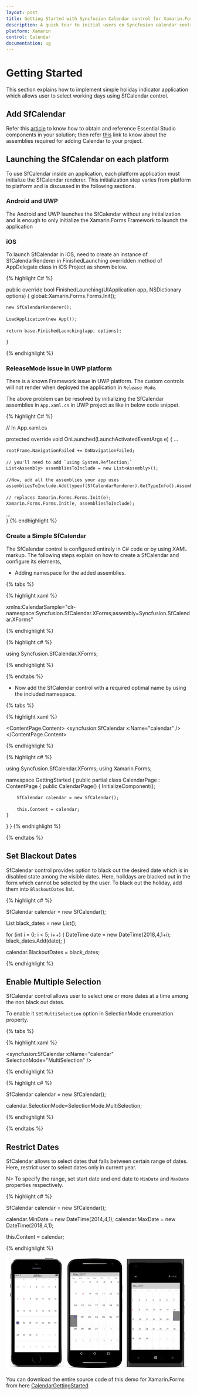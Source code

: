 ```yaml
---
layout: post
title: Getting Started with Syncfusion Calendar control for Xamarin.Forms
description: A quick tour to initial users on Syncfusion calendar control for Xamarin.Forms platform
platform: Xamarin
control: Calendar
documentation: ug
---
```


# Getting Started

This section explains how to implement simple holiday indicator application which allows user to select working days using SfCalendar control.

## Add SfCalendar

Refer this [article](https://help.syncfusion.com/xamarin/introduction/download-and-installation) to know how to obtain and reference Essential Studio components in your solution; then refer [this](https://help.syncfusion.com/xamarin/introduction/control-dependencies#sfchart) link to know about the assemblies required for adding Calendar to your project.

## Launching the SfCalendar on each platform

To use SfCalendar inside an application, each platform application must initialize the SfCalendar renderer. This initialization step varies from platform to platform and is discussed in the following sections.

### Android and  UWP

The Android and UWP launches the SfCalendar without any initialization and is enough to only initialize the Xamarin.Forms Framework to launch the application

### iOS

To launch SfCalendar in iOS, need to create an instance of SfCalendarRenderer in FinishedLaunching overridden method of AppDelegate class in iOS Project as shown below.

{% highlight C# %}

public override bool FinishedLaunching(UIApplication app, NSDictionary options)
{
	global::Xamarin.Forms.Forms.Init();

	new SfCalendarRenderer();

	LoadApplication(new App());

	return base.FinishedLaunching(app, options);
}

{% endhighlight %}

### ReleaseMode issue in UWP platform

There is a known Framework issue in UWP platform. The custom controls will not render when deployed the application in `Release Mode`.

The above problem can be resolved by initializing the SfCalendar assemblies in `App.xaml.cs` in UWP project as like in below code snippet.

{% highlight C# %}

// In App.xaml.cs

protected override void OnLaunched(LaunchActivatedEventArgs e)
{
…

	rootFrame.NavigationFailed += OnNavigationFailed;
		
	// you'll need to add `using System.Reflection;`
	List<Assembly> assembliesToInclude = new List<Assembly>();

	//Now, add all the assemblies your app uses
	assembliesToInclude.Add(typeof(SfCalendarRenderer).GetTypeInfo().Assembly);

	// replaces Xamarin.Forms.Forms.Init(e);        
	Xamarin.Forms.Forms.Init(e, assembliesToInclude);
		
…     
}
{% endhighlight %}
### Create a Simple SfCalendar

The SfCalendar control is configured entirely in C# code or by using XAML markup. The following steps explain on how to create a SfCalendar and configure its elements,

* Adding namespace for the added assemblies. 

{% tabs %}

{% highlight xaml %}

xmlns:CalendarSample="clr-namespace:Syncfusion.SfCalendar.XForms;assembly=Syncfusion.SfCalendar.XForms"
	
{% endhighlight %}

{% highlight c# %}

using Syncfusion.SfCalendar.XForms;

{% endhighlight %}

{% endtabs %}

* Now add the SfCalendar control with a required optimal name by using the included namespace.

{% tabs %}

{% highlight xaml %}

<?xml version="1.0" encoding="utf-8"?>
<ContentPage xmlns="http://xamarin.com/schemas/2014/forms" xmlns:x="http://schemas.microsoft.com/winfx/2009/xaml" xmlns:local="clr-namespace:GettingStarted" 
	xmlns:syncfusion="clr-namespace:Syncfusion.SfCalendar.XForms;assembly=Syncfusion.SfCalendar.XForms"
	x:Class="GettingStarted.CalendarPage">
<ContentPage.Content>
 <syncfusion:SfCalendar x:Name="calendar" />	
</ContentPage.Content>
</ContentPage>
	
{% endhighlight %}

{% highlight c# %}

using Syncfusion.SfCalendar.XForms;
using Xamarin.Forms;

namespace GettingStarted
{
public partial class CalendarPage : ContentPage
{
	public CalendarPage()
	{
		InitializeComponent();

		SfCalendar calendar = new SfCalendar();

		this.Content = calendar;
	}
}
}
{% endhighlight %}

{% endtabs %}

## Set Blackout Dates

SfCalendar control provides option to black out the desired date which is in disabled state among the visible dates. Here, holidays are blacked out in the form which cannot be selected by the user. To black out the holiday, add them into `BlackoutDates` list. 

{% highlight c# %}

SfCalendar  calendar = new SfCalendar();

List<DateTime> black_dates = new List<DateTime>();

for (int i = 0; i < 5; i++)
{
	DateTime date = new DateTime(2018,4,1+i);
	black_dates.Add(date);
}

calendar.BlackoutDates = black_dates;

{% endhighlight %}

## Enable Multiple Selection

SfCalendar control allows user to select one or more dates at a time among the non black out dates.

To enable it set `MultiSelection` option in SelectionMode enumeration property.

{% tabs %}

{% highlight xaml %}

<syncfusion:SfCalendar x:Name="calendar" SelectionMode="MultiSelection" />

{% endhighlight %}

{% highlight c# %}

SfCalendar calendar = new SfCalendar();

calendar.SelectionMode=SelectionMode.MultiSelection;

{% endhighlight %}

{% endtabs %}

## Restrict Dates

SfCalendar allows to select dates that falls between certain range of dates. Here, restrict user to select dates only in current year.

N> To specify the range, set start date and end date to `MinDate` and `MaxDate` properties respectively.

{% highlight c# %}

SfCalendar  calendar = new SfCalendar();

calendar.MinDate = new DateTime(2014,4,1);
calendar.MaxDate = new DateTime(2018,4,1);

this.Content = calendar;
	
{% endhighlight %}


![](images/GS.png)

You can download the entire source code of this demo for Xamarin.Forms from
here [CalendarGettingStarted](https://github.com/SyncfusionExamples/xamarin-calendar-getting-started)